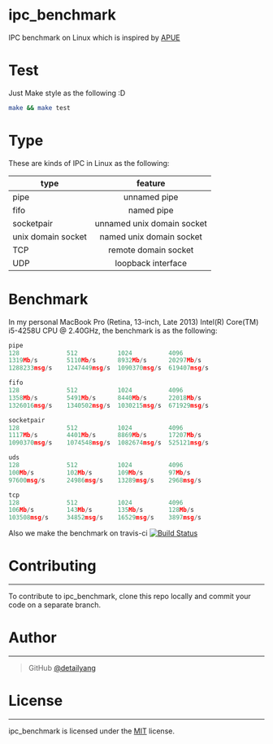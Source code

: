 # ipc_benchmark
IPC benchmark on Linux which is inspired by [APUE](http://www.apuebook.com/)

# Test

Just Make style as the following :D

```bash
make && make test
```

# Type

These are kinds of IPC in Linux as the following:

type|feature
| ------------- |:-------------:
pipe|unnamed pipe
fifo|named pipe
socketpair | unnamed unix domain socket
unix domain socket | named unix domain socket
TCP | remote domain socket
UDP | loopback interface

# Benchmark

In my personal MacBook Pro (Retina, 13-inch, Late 2013) Intel(R) Core(TM) i5-4258U CPU @ 2.40GHz, the benchmark is as the following:

```c
pipe
128             512           1024          4096
1319Mb/s        5110Mb/s      8932Mb/s      20297Mb/s
1288233msg/s    1247449msg/s  1090370msg/s  619407msg/s

fifo
128             512           1024          4096
1358Mb/s        5491Mb/s      8440Mb/s      22018Mb/s
1326016msg/s    1340502msg/s  1030215msg/s  671929msg/s

socketpair
128             512           1024          4096
1117Mb/s        4401Mb/s      8869Mb/s      17207Mb/s
1090370msg/s    1074548msg/s  1082674msg/s  525121msg/s

uds
128             512           1024          4096
100Mb/s         102Mb/s       109Mb/s       97Mb/s
97600msg/s      24986msg/s    13289msg/s    2968msg/s

tcp
128             512           1024          4096
106Mb/s         143Mb/s       135Mb/s       128Mb/s
103508msg/s     34852msg/s    16529msg/s    3897msg/s
```

Also we make the benchmark on travis-ci [![Build Status](https://travis-ci.org/detailyang/ipc_benchmark.svg?branch=master)](https://travis-ci.org/detailyang/ipc_benchmark)


# Contributing
------------

To contribute to ipc_benchmark, clone this repo locally and commit your code on a separate branch. 


# Author
------

> GitHub [@detailyang](https://github.com/detailyang)     


# License
-------

ipc_benchmark is licensed under the [MIT](https://github.com/detailyang/ipc_benchmark/blob/master/LICENSE) license.  
